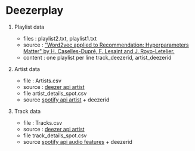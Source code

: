 # Deezerplay

1. Playlist data
	- files : playlist2.txt, playlist1.txt
	- source : ["Word2vec applied to Recommendation: Hyperparameters Matter" by H. Caselles-Dupré, F. Lesaint and J. Royo-Letelier.](https://github.com/deezer/w2v_reco_hyperparameters_matter)
	- content : one playlist per line track\_deezerid, artist\_deezerid

2. Artist data
	- file : Artists.csv
	- source : [deezer api artist](https://developers.deezer.com/api/artist) 
	- file artist\_details\_spot.csv
	- source [spotify api artist](https://developer.spotify.com/documentation/web-api/reference/artists/get-artist/) + deezerid

2. Track data
	- file : Tracks.csv
 	- source : [deezer api artist](https://developers.deezer.com/api/track)
 	- file track\_details\_spot.csv
	- source [spotify api audio features](https://developer.spotify.com/documentation/web-api/reference/tracks/get-several-audio-features/) + deezerid
